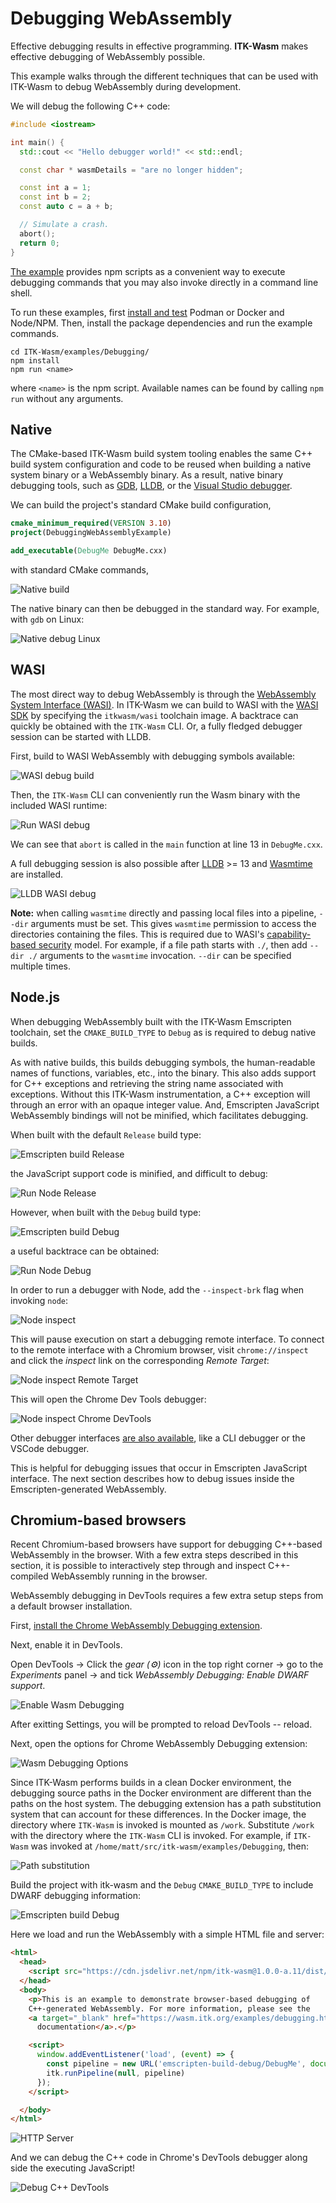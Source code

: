 # Debugging WebAssembly

Effective debugging results in effective programming. **ITK-Wasm** makes effective debugging of WebAssembly possible.

This example walks through the different techniques that can be used with ITK-Wasm to debug WebAssembly during development.

We will debug the following C++ code:

```cpp
#include <iostream>

int main() {
  std::cout << "Hello debugger world!" << std::endl;

  const char * wasmDetails = "are no longer hidden";

  const int a = 1;
  const int b = 2;
  const auto c = a + b;

  // Simulate a crash.
  abort();
  return 0;
}
```

[The example](https://github.com/InsightSoftwareConsortium/ITK-Wasm/tree/main/examples/debugging) provides npm scripts as a convenient way to execute debugging commands that you may also invoke directly in a command line shell.

To run these examples, first [install and test](./hello_world) Podman or Docker and Node/NPM. Then, install the package dependencies and run the example commands.

```
cd ITK-Wasm/examples/Debugging/
npm install
npm run <name>
```

where `<name>` is the npm script. Available names can be found by calling `npm run` without any arguments.

## Native

The CMake-based ITK-Wasm build system tooling enables the same C++ build system configuration and code to be reused when building a native system binary or a WebAssembly binary. As a result, native binary debugging tools, such as [GDB](https://sourceware.org/gdb/), [LLDB](https://lldb.llvm.org/), or the [Visual Studio debugger](https://docs.microsoft.com/en-us/visualstudio/debugger/?view=vs-2022).

We can build the project's standard CMake build configuration,

```cmake
cmake_minimum_required(VERSION 3.10)
project(DebuggingWebAssemblyExample)

add_executable(DebugMe DebugMe.cxx)
```

with standard CMake commands,

![Native build](/_static/tutorial/debugging/native-build.png)

The native binary can then be debugged in the standard way. For example, with `gdb` on Linux:

![Native debug Linux](/_static/tutorial/debugging/native-debug-linux.png)

## WASI

The most direct way to debug WebAssembly is through the [WebAssembly System Interface (WASI)](https://wasi.dev/). In ITK-Wasm we can build to WASI with the [WASI SDK](https://github.com/WebAssembly/wasi-sdk) by specifying the `itkwasm/wasi` toolchain image. A backtrace can quickly be obtained with the `ITK-Wasm` CLI. Or, a fully fledged debugger session can be started with LLDB.

First, build to WASI WebAssembly with debugging symbols available:

![WASI debug build](/_static/tutorial/debugging/wasi-build-debug.png)

Then, the `ITK-Wasm` CLI can conveniently run the Wasm binary with the included WASI runtime:

![Run WASI debug](/_static/tutorial/debugging/run-wasi-debug.png)

We can see that `abort` is called in the `main` function at line 13 in `DebugMe.cxx`.

A full debugging session is also possible after [LLDB](https://lldb.llvm.org/) >= 13 and [Wasmtime](https://wasmtime.dev/) are installed.

![LLDB WASI debug](/_static/tutorial/debugging/lldb-wasi-debug.png)

**Note:** when calling `wasmtime` directly and passing local files into a pipeline, `--dir` arguments must be set. This gives `wasmtime` permission to access the directories containing the files. This is required due to WASI's [capability-based security](https://en.wikipedia.org/wiki/Capability-based_security) model. For example, if a file path starts with `./`, then add `--dir ./` arguments to the `wasmtime` invocation. `--dir` can be specified multiple times.

## Node.js

When debugging WebAssembly built with the ITK-Wasm Emscripten toolchain, set the `CMAKE_BUILD_TYPE` to `Debug` as is required to debug native builds.

As with native builds, this builds debugging symbols, the human-readable names of functions, variables, etc., into the binary.  This also adds support for C++ exceptions and retrieving the string name associated with exceptions. Without this ITK-Wasm instrumentation, a C++ exception will through an error with an opaque integer value. And, Emscripten JavaScript WebAssembly bindings will not be minified, which facilitates debugging.

When built with the default `Release` build type:

![Emscripten build Release](/_static/tutorial/debugging/emscripten-build-release.png)

the JavaScript support code is minified, and difficult to debug:

![Run Node Release](/_static/tutorial/debugging/run-node-release.png)

However, when built with the `Debug` build type:

![Emscripten build Debug](/_static/tutorial/debugging/emscripten-build-debug.png)

a useful backtrace can be obtained:

![Run Node Debug](/_static/tutorial/debugging/run-node-debug.png)

In order to run a debugger with Node, add the `--inspect-brk` flag when invoking `node`:

![Node inspect](/_static/tutorial/debugging/node-inspect.png)

This will pause execution on start a debugging remote interface. To connect to the remote interface with a Chromium browser, visit `chrome://inspect` and click the *inspect* link on the corresponding *Remote Target*:

![Node inspect Remote Target](/_static/tutorial/debugging/node-inspect-remote-target.png)

This will open the Chrome Dev Tools debugger:

![Node inspect Chrome DevTools](/_static/tutorial/debugging/node-inspect-chrome-dev-tools.png)

Other debugger interfaces [are also available](https://nodejs.org/en/docs/inspector), like a CLI debugger or the VSCode debugger.

This is helpful for debugging issues that occur in Emscripten JavaScript interface. The next section describes how to debug issues inside the Emscripten-generated WebAssembly.

## Chromium-based browsers

Recent Chromium-based browsers have support for debugging C++-based WebAssembly in the browser. With a few extra steps described in this section, it is possible to interactively step through and inspect C++-compiled WebAssembly running in the browser.

WebAssembly debugging in DevTools requires a few extra setup steps from a default browser installation.

First, [install the Chrome WebAssembly Debugging extension](https://goo.gle/wasm-debugging-extension).

Next, enable it in DevTools.

  Open DevTools -> Click the *gear (⚙)* icon in the top right corner -> go to the *Experiments* panel -> and tick *WebAssembly Debugging: Enable DWARF support*.

![Enable Wasm Debugging](/_static/tutorial/debugging/enable-chrome-wasm-debugging.png)

After exitting Settings, you will be prompted to reload DevTools -- reload.

Next, open the options for Chrome WebAssembly Debugging extension:

![Wasm Debugging Options](/_static/tutorial/debugging/devtools-options.png)

Since ITK-Wasm performs builds in a clean Docker environment, the debugging source paths in the Docker environment are different than the paths on the host system. The debugging extension has a path substitution system that can account for these differences. In the Docker image, the directory where `ITK-Wasm` is invoked is mounted as `/work`. Substitute `/work` with the directory where the `ITK-Wasm` CLI is invoked. For example, if `ITK-Wasm` was invoked at `/home/matt/src/itk-wasm/examples/Debugging`, then:

![Path substitution](/_static/tutorial/debugging/path-substitution.png)

Build the project with itk-wasm and the `Debug` `CMAKE_BUILD_TYPE` to include DWARF debugging information:

![Emscripten build Debug](/_static/tutorial/debugging/emscripten-build-debug.png)

Here we load and run the WebAssembly with a simple HTML file and server:

```html
<html>
  <head>
    <script src="https://cdn.jsdelivr.net/npm/itk-wasm@1.0.0-a.11/dist/umd/itk-wasm.js"></script>
  </head>
  <body>
    <p>This is an example to demonstrate browser-based debugging of
    C++-generated WebAssembly. For more information, please see the
    <a target="_blank" href="https://wasm.itk.org/examples/debugging.html">associated
      documentation</a>.</p>

    <script>
      window.addEventListener('load', (event) => {
        const pipeline = new URL('emscripten-build-debug/DebugMe', document.location)
        itk.runPipeline(null, pipeline)
      });
    </script>

  </body>
</html>
```

![HTTP Server](/_static/tutorial/debugging/http-server.png)

And we can debug the C++ code in Chrome's DevTools debugger along side the executing JavaScript!

![Debug C++ DevTools](/_static/tutorial/debugging/debug-cxx-devtools.png)

